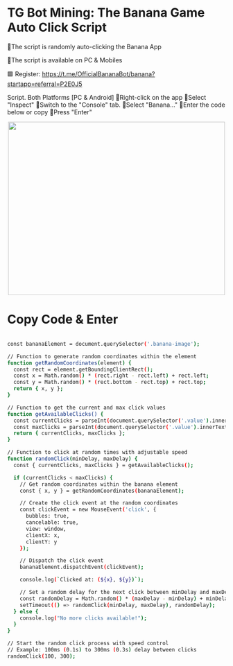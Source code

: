 # TG Bot Mining: The Banana Game Auto Click Script

💠The script is randomly auto-clicking the Banana App

💠The script is available on PC & Mobiles

🟩 Register: https://t.me/OfficialBananaBot/banana?startapp=referral=P2E0J5

Script. Both Platforms [PC & Android]
💠Right-click on the app
💠Select "Inspect"
💠Switch to the "Console" tab.
💠Select "Banana..."
💠Enter the code below or copy
💠Press "Enter"

<p align="center">
<img src='imagel.png' style="width:500px;height:400px;">
</p>

# Copy Code & Enter

```bash

const bananaElement = document.querySelector('.banana-image');

// Function to generate random coordinates within the element
function getRandomCoordinates(element) {
  const rect = element.getBoundingClientRect();
  const x = Math.random() * (rect.right - rect.left) + rect.left;
  const y = Math.random() * (rect.bottom - rect.top) + rect.top;
  return { x, y };
}

// Function to get the current and max click values
function getAvailableClicks() {
  const currentClicks = parseInt(document.querySelector('.value').innerText.split('/')[0], 10);
  const maxClicks = parseInt(document.querySelector('.value').innerText.split('/')[1], 10);
  return { currentClicks, maxClicks };
}

// Function to click at random times with adjustable speed
function randomClick(minDelay, maxDelay) {
  const { currentClicks, maxClicks } = getAvailableClicks();

  if (currentClicks < maxClicks) {
    // Get random coordinates within the banana element
    const { x, y } = getRandomCoordinates(bananaElement);

    // Create the click event at the random coordinates
    const clickEvent = new MouseEvent('click', {
      bubbles: true,
      cancelable: true,
      view: window,
      clientX: x,
      clientY: y
    });

    // Dispatch the click event
    bananaElement.dispatchEvent(clickEvent);

    console.log(`Clicked at: (${x}, ${y})`);

    // Set a random delay for the next click between minDelay and maxDelay
    const randomDelay = Math.random() * (maxDelay - minDelay) + minDelay;
    setTimeout(() => randomClick(minDelay, maxDelay), randomDelay);
  } else {
    console.log("No more clicks available!");
  }
}

// Start the random click process with speed control
// Example: 100ms (0.1s) to 300ms (0.3s) delay between clicks 
randomClick(100, 300);


```
